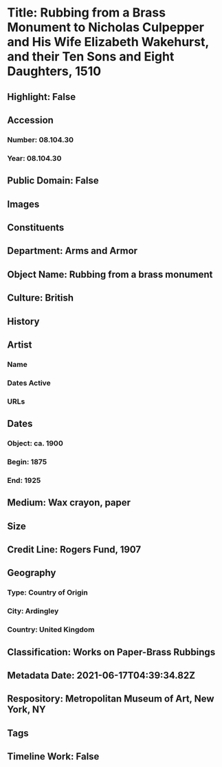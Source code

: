 # Title: Rubbing from a Brass Monument to Nicholas Culpepper and His Wife Elizabeth Wakehurst, and their Ten Sons and Eight Daughters, 1510
## Highlight: False
## Accession
### Number: 08.104.30
### Year: 08.104.30
## Public Domain: False
## Images
## Constituents
## Department: Arms and Armor
## Object Name: Rubbing from a brass monument
## Culture: British
## History
## Artist
### Name
### Dates Active
### URLs
## Dates
### Object: ca. 1900
### Begin: 1875
### End: 1925
## Medium: Wax crayon, paper
## Size
## Credit Line: Rogers Fund, 1907
## Geography
### Type: Country of Origin
### City: Ardingley
### Country: United Kingdom
## Classification: Works on Paper-Brass Rubbings
## Metadata Date: 2021-06-17T04:39:34.82Z
## Respository: Metropolitan Museum of Art, New York, NY
## Tags
## Timeline Work: False